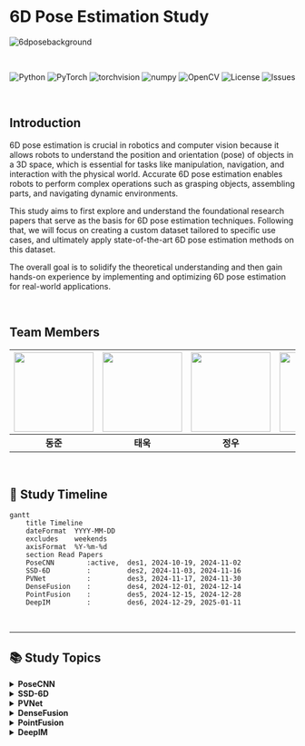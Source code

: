 # 6D Pose Estimation Study

![6dposebackground](https://github.com/user-attachments/assets/27a2862e-17e8-4497-baaa-f09bee25da65)

<br>

<div align="center">

![Python](https://img.shields.io/badge/python-v3.8+-blue)
![PyTorch](https://img.shields.io/badge/PyTorch-v1.8+-red)
![torchvision](https://img.shields.io/badge/torchvision-v0.9+-orange)
![numpy](https://img.shields.io/badge/numpy-v1.19+-lightgrey)
![OpenCV](https://img.shields.io/badge/OpenCV-v4.5+-yellowgreen)
![License](https://img.shields.io/badge/license-Apache%202.0-green)
![Issues](https://img.shields.io/github/issues/your-repo/your-project)


</div>

<br>

## Introduction

6D pose estimation is crucial in robotics and computer vision because it allows robots to understand the position and orientation (pose) of objects in a 3D space, which is essential for tasks like manipulation, navigation, and interaction with the physical world. Accurate 6D pose estimation enables robots to perform complex operations such as grasping objects, assembling parts, and navigating dynamic environments.

This study aims to first explore and understand the foundational research papers that serve as the basis for 6D pose estimation techniques. Following that, we will focus on creating a custom dataset tailored to specific use cases, and ultimately apply state-of-the-art 6D pose estimation methods on this dataset.

The overall goal is to solidify the theoretical understanding and then gain hands-on experience by implementing and optimizing 6D pose estimation for real-world applications.

<br>

## Team Members

| <img src="https://github.com/user-attachments/assets/ec39def6-ff53-40e1-a68f-c5bb8790f074" width="140" height="140"> | <img src="https://github.com/user-attachments/assets/865fd4ef-7364-417f-b09e-87d188a52b8d" width="140" height="140"> | <img src="https://github.com/user-attachments/assets/62d73c51-da13-452d-b4ad-c5a2b4a5f628" width="140" height="140"> | <img src="https://github.com/user-attachments/assets/5ca03a80-0b93-4ebe-8587-7b54ec705926" width="140" height="140"> | <img src="https://github.com/user-attachments/assets/33291039-5b89-4833-8ced-7e18a0c27e57" width="140" height="140"> | <img src="https://github.com/user-attachments/assets/f850dbb8-d7c7-49ff-a00c-3ed4b0a9d810" width="140" height="140"> |
|:----------------------------------------------------------:|:----------------------------------------------------------:|:----------------------------------------------------------:|:----------------------------------------------------------:|:----------------------------------------------------------:|:----------------------------------------------------------:|
| **동준**                                                     | **태욱**                                                     | **정우**                                                     | **윤서**                                                     | **채리**                                                     | **소윤**                                                     |




<br>

## 📅 Study Timeline

```mermaid
gantt
    title Timeline
    dateFormat  YYYY-MM-DD
    excludes    weekends
    axisFormat  %Y-%m-%d
    section Read Papers
    PoseCNN        :active,  des1, 2024-10-19, 2024-11-02
    SSD-6D         :         des2, 2024-11-03, 2024-11-16
    PVNet          :         des3, 2024-11-17, 2024-11-30
    DenseFusion    :         des4, 2024-12-01, 2024-12-14
    PointFusion    :         des5, 2024-12-15, 2024-12-28
    DeepIM         :         des6, 2024-12-29, 2025-01-11

```


<br>

---

## 📚 Study Topics

<details>
<summary><b>PoseCNN</b></summary>
  
- **Title**: PoseCNN: A Convolutional Neural Network for 6D Object Pose Estimation in Cluttered Scenes  
- **Key Focus**: Feature extraction from RGB-D data and 6D pose prediction using CNN-based architecture.  
- **Notes**: This study will focus on the integration of depth information for improving pose accuracy.

</details>

<details>
<summary><b>SSD-6D</b></summary>
  
- **Title**: SSD-6D: Making RGB-Based 3D Object Pose Estimation Efficient  
- **Key Focus**: Fast and efficient 6D pose estimation using a single-stage detection model.  
- **Notes**: Key study area is optimizing real-time performance while maintaining accuracy.

</details>

<details>
<summary><b>PVNet</b></summary>
  
- **Title**: PVNet: Pixel-wise Voting Network for 6DoF Pose Estimation  
- **Key Focus**: A novel approach that utilizes pixel-wise voting for predicting the 6D pose of objects.  
- **Notes**: Special attention will be paid to the voting mechanism and its impact on pose accuracy.

</details>

<details>
<summary><b>DenseFusion</b></summary>
  
- **Title**: DenseFusion: 6D Object Pose Estimation by Iterative Dense Fusion  
- **Key Focus**: Combining RGB and depth information via an iterative fusion process to refine pose estimation.  
- **Notes**: A deep dive into how DenseFusion integrates data at different stages for 6D pose refinement.

</details>

<details>
<summary><b>PointFusion</b></summary>
  
- **Title**: PointFusion: Deep Sensor Fusion for 3D Bounding Box Estimation  
- **Key Focus**: Fusing RGB and point cloud data for more accurate 3D object pose predictions.  
- **Notes**: This study will explore how PointFusion bridges sensor fusion techniques for pose estimation.

</details>

<details>
<summary><b>DeepIM</b></summary>
  
- **Title**: DeepIM: Deep Iterative Matching for 6D Pose Estimation  
- **Key Focus**: Utilizing an iterative matching framework to enhance object pose estimation over multiple steps.  
- **Notes**: Exploration of how this iterative process boosts pose accuracy over initial estimates.

</details>
